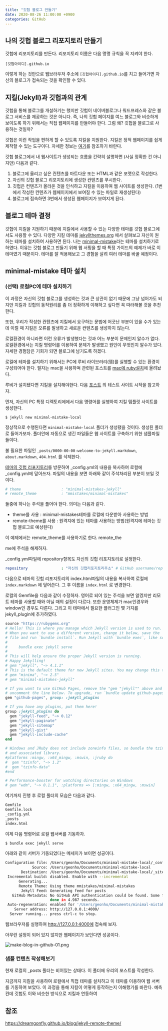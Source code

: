 ```yaml
---
title: "깃헙 블로그 만들기"
date: 2020-08-26 11:00:00 +0900
categories: GitHub 
---
```


## 나의 깃헙 블로그 리포지토리 만들기

깃헙에 리포지토리를 만든다. 리포지토리 이름은 다음 명명 규칙을 꼭 지켜야 한다. 

```
[깃헙아이디].github.io
```

이렇게 하는 것만으로 웹브라우저 주소에 `[깃헙아이디].github.io`를 치고 들어가면 자신의 블로그가 접속되는 것을 확인할 수 있다.

## 지킬(Jekyll)과 깃헙과의 관계

깃헙을 통해 블로그를 개설하기는 했지만 깃헙이 네이버블로그나 워드프레스와 같은 블로그 서비스를 제공하는 것은 아니다. 즉, 나의 깃헙 페이지를 여느 블로그와 비슷하게 보이도록 하기 위해서는 직접 웹페이지를 만들어야 한다. 그럼 왜? 깃헙을 블로그로 사용하는 것일까?

깃헙은 이런 작업을 편하게 할 수 있도록 지킬을 지원한다. 지킬은 정적 웹페이지를 쉽게 제작할 수 있는 도구이다. 자세한 정보는 [여기](../jekyll/2020-08-23-about-jekyll.md)를 참조하기 바란다.

깃헙 블로그에서 내 웹사이트가 생성되는 흐름을 간략히 설명하면 (사실 정확한 건 아니지만) 다음과 같다. 

1. 블로그에 올리고 싶은 컨텐츠를 마트다운 또는 HTML과 같은 포맷으로 작성한다.
2. 자신의 깃헙 블로그 리포지토리에 생성한 컨텐츠를 푸시한다.
3. 깃헙은 컨텐츠가 올라온 것을 인식하고 지킬을 이용하여 웹 사이트를 생성한다. (1번에서 작성한 컨텐츠가 웹페이지에서 보여질 수 있는 파일로 재생성된다)
4. 블로그에 접속하면 3번에서 생성된 웹페이지가 보여지게 된다.

## 블로그 테마 결정

깃헙이 지킬을 지원하기 때문에 지킬에서 사용할 수 있는 다양한 테마를 깃헙 블로그에서도 사용할 수 있다. 다양한 지킬 테마를 [jekyllthemes.org](http://jekyllthemes.org/) 에서 살펴보고 자신이 원하는 테마를 설치하여 사용하면 된다. 나는 [minimal-mistake](https://mmistakes.github.io/minimal-mistakes/)라는 테마를 설치하기로 하였다. 이유는 깃헙 블로그 만들기 위해 웹 서핑을 할 때 특정 가이드의 예제가 바로 이 테마였기 때문이다. 테마를 잘 적용해보고 그 경험을 살려 여러 테마를 바꿀 예정이다.

## minimal-mistake 테마 설치

### (선택) 로컬PC에 테마 설치하기

이 과정은 자신의 깃헙 블로그를 생성하는 것과 큰 상관이 없기 때문에 그냥 넘어가도 되지만 지킬과 깃헙의 동작원리를 좀 더 정확하게 이해하고 싶다면 꼭 따라해볼 것을 추천한다.

또한, 우리가 작성한 컨텐츠에 지킬에서 요구하는 문법에 어긋난 부분이 있을 수가 있는데 이럴 때 지킬은 오류를 발생하고 새로운 컨텐츠를 생성하지 않는다.

로컬환경이 아니라면 이런 오류가 발생했다는 것과 어느 부분이 문제인지 알수가 없다. 로컬환경에서는 지킬 명령어를 이용하여 문제가 발생했고 원인이 무엇인지 알수가 있다. 자세한 경험담은 기회가 되면 블로그에 남기도록 하겠다.

로컬에 테마를 설치하기 위해서는 PC에 루비 라이브러리(젬)를 실행할 수 있는 환경이 구성되어야 한다. 필자는 mac을 사용하며 관련된 포스트를 [mac에 ruby설치](../macos/2020-08-26-mac-ruby-reinstall-post.md)에 올려놨다.

루비가 설치됐다면 지킬을 설치해야한다. 다음 [포스트](../jekyll/2020-08-23-jekyll이란.md) 의 테스트 사이트 시작을 참고하자.

먼저, 자신의 PC 특정 디렉토리에에서 다음 명령어를 실행하여 지킬 템플릿 사이트를 생성한다.

```shell
$ jekyll new minimal-mistake-local
```

정상적으로 수행된다면 `minimal-mistake-local` 폴더가 생성됐을 것이다. 생성된 폴더로 들어가보자. 폴더안에 자동으로 생긴 파일들은 웹 사이트를 구축하기 위한 샘플파일들이다. 

불 필요한 파일인 `_posts/0000-00-00-welcome-to-jekyll.markdown`, `about.markdown`, `404.html` 를 삭제한다. 

[테마의 깃헙 리포지토리](https://github.com/mmistakes/minimal-mistakes)를 방문하여 _config.yml의 내용을 복사하여 로컬에 _config.yml에 덮어쓰자. 파일의 내용을 보면 아래와 같이 주석처리된 부분이 보일 것이다. 

```yaml
# theme                  : "minimal-mistakes-jekyll"
# remote_theme           : "mmistakes/minimal-mistakes"
```

둘중에 하나는 주석을 풀어야 한다. 의미는 다음과 같다.

* theme를 사용 : minimal-mistakes테마를 로컬에 다운받아 사용하는 방법
* remote-theme를 사용 : 원격지에 있는 테마를 사용하는 방법(원격지에 테마는 깃헙 블로그로 예상된다)

이 예제에서는 remote_theme를 사용하기로 한다. remote_the

me에 주석을 해제하자.

_config.yml파일에 repository항목도 자신의 깃헙 리포지토리로 설정한다. 

```yaml
repository               : "자신의 깃헙리포지토리주소" # GitHub username/repo-name e.g. "mmistakes/minimal-mistakes"
```

다음으로 테마의 깃험 리포지토리의 index.html파일의 내용을 복사하여 로컬에 `index.markdown` 에 덮어쓴다. 그 후 이름을 `index.html` 로 변경한다.

로컬의 Gemfile을 다음과 같이 수정하자. 영어로 되어 있는 주석을 보면 알겠지만 리모트 테마를 사용할 때와 아닐 때의 설정이 다르다. 또한 운영체제가 mac인경우와 window인 경우도 다른다. 그리고 이 테마에서 필요한 플러그인 몇 가지를 jekyll_plugin에 추가하였다.

```ruby
source "https://rubygems.org"
# Hello! This is where you manage which Jekyll version is used to run.
# When you want to use a different version, change it below, save the
# file and run `bundle install`. Run Jekyll with `bundle exec`, like so:
#
#     bundle exec jekyll serve
#
# This will help ensure the proper Jekyll version is running.
# Happy Jekylling!
# gem "jekyll", "~> 4.1.1"
# This is the default theme for new Jekyll sites. You may change this to anything you like.
# gem "minima", "~> 2.5"
# gem "minimal-mistakes-jekyll" 

# If you want to use GitHub Pages, remove the "gem "jekyll"" above and
# uncomment the line below. To upgrade, run `bundle update github-pages`.
gem "github-pages", group: :jekyll_plugins

# If you have any plugins, put them here!
group :jekyll_plugins do
  gem "jekyll-feed", "~> 0.12"
  gem "jekyll-paginate"
  gem "jekyll-sitemap"
  gem "jekyll-gist"
  gem "jekyll-include-cache"
end

# Windows and JRuby does not include zoneinfo files, so bundle the tzinfo-data gem
# and associated library.
#platforms :mingw, :x64_mingw, :mswin, :jruby do
#  gem "tzinfo", "~> 1.2"
#  gem "tzinfo-data"
#end

# Performance-booster for watching directories on Windows
# gem "wdm", "~> 0.1.1", :platforms => [:mingw, :x64_mingw, :mswin]
```

여기까지 진행 후 로컬 폴더의 모습은 다음과 같다. 

```bash
Gemfile
Gemfile.lock
_config.yml
_posts
index.html
```

이제 다음 명령어로 로컬 웹서버를 기동하자.

```bash
$ bundle exec jekyll serve
```

아래와 같이 서버가 기동되었다는 메세지가 보이면 성공이다.

```bash
Configuration file: /Users/geonho/Documents/minimal-mistake-local/_config.yml
            Source: /Users/geonho/Documents/minimal-mistake-local
       Destination: /Users/geonho/Documents/minimal-mistake-local/_site
 Incremental build: disabled. Enable with --incremental
      Generating...
      Remote Theme: Using theme mmistakes/minimal-mistakes
       Jekyll Feed: Generating feed for posts
   GitHub Metadata: No GitHub API authentication could be found. Some fields may be missing or have incorrect data.
                    done in 4.987 seconds.
 Auto-regeneration: enabled for '/Users/geonho/Documents/minimal-mistake-local'
    Server address: http://127.0.0.1:4000/
  Server running... press ctrl-c to stop.
```

웹브라우저를 실행하여 http://127.0.0.1:4000에 접속해 보자.

아무런 설정이 되어 있지 않지만 웹페이지가 보인다면 성공이다. 

![make-blog-in-github-01.png](../../assets/images/post/github/make-blog-in-github-01.png)

### 샘플 컨텐츠 작성해보기

현재 로컬의 _posts 폴더는 비어있는 상태다. 이 폴더에 우리의 포스트를 작성한다.

지금까지 지킬을 사용하여 로컬에서 직접 테마를 설치하고 이 테마를 이용하여 웹 서버를 기동하여 보았다. 이 과정을 통해 지킬이 어떻게 동작하는지 이해했기를 바란다. 예측컨데 깃헙도 이와 비슷한 방식으로 지킬과 연동하여 



## 참조

https://dreamgonfly.github.io/blog/jekyll-remote-theme/

